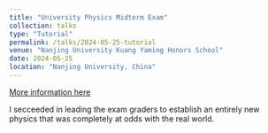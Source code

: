 ```yaml
---
title: "University Physics Midterm Exam"
collection: talks
type: "Tutorial"
permalink: /talks/2024-05-25-tutorial
venue: "Nanjing University Kuang Yaming Honors School"
date: 2024-05-25
location: "Nanjing University, China"
---
```


[More information here](https://t.mwm.moe/fj)

I secceeded in leading the exam graders to establish an entirely new physics that was completely at odds with the real world.
